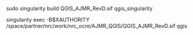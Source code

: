 sudo singularity build QGIS_AJMR_RevD.sif qgis_singularity

singularity exec -B$XAUTHORITY /space/partner/nrc/work/nrc_ocre/AJMR_QGIS/QGIS_AJMR_RevD.sif qgis